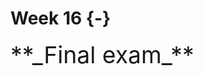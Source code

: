 

# Week 16 {-} 
<div style = "font-size: 28pt"> **_Final exam_**</div>

<div style="height:1px ;"><br></div>

<!-- [Final exam](./Assignments/Week16_Final.pdf){target="_blank"} -->

<!-- <div style="height:1px ;"><br></div> -->

<!-- [Suggested Solutions](./Assignments/Week16_Final_with_Solutions.pdf){target="_blank"} -->

